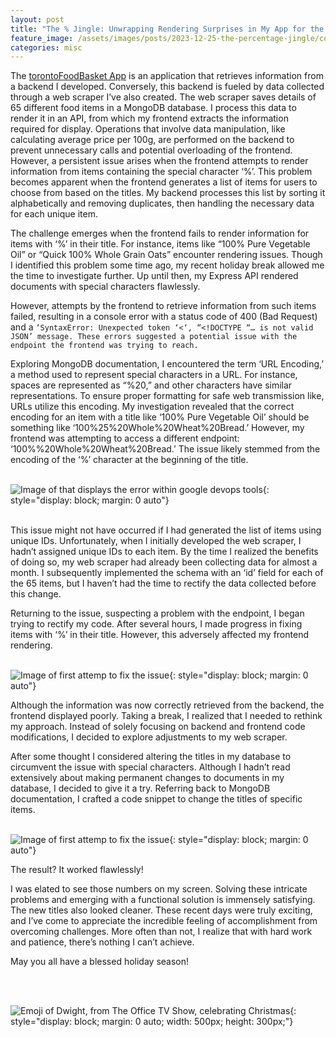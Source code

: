 ```yaml
---
layout: post
title: "The % Jingle: Unwrapping Rendering Surprises in My App for the Holidays"
feature_image: /assets/images/posts/2023-12-25-the-percentage-jingle/cover.png
categories: misc
---
```


The <a href="https://torontofoodbasket.com">torontoFoodBasket App</a> is an application that retrieves information from a backend I developed. Conversely, this backend is fueled by data collected through a web scraper I’ve also created. The web scraper saves details of 65 different food items in a MongoDB database. I process this data to render it in an API, from which my frontend extracts the information required for display. Operations that involve data manipulation, like calculating average price per 100g, are performed on the backend to prevent unnecessary calls and potential overloading of the frontend. However, a persistent issue arises when the frontend attempts to render information from items containing the special character ‘%’. This problem becomes apparent when the frontend generates a list of items for users to choose from based on the titles. My backend processes this list by sorting it alphabetically and removing duplicates, then handling the necessary data for each unique item.

The challenge emerges when the frontend fails to render information for items with ‘%’ in their title. For instance, items like “100% Pure Vegetable Oil” or “Quick 100% Whole Grain Oats” encounter rendering issues. Though I identified this problem some time ago, my recent holiday break allowed me the time to investigate further. Up until then, my Express API rendered documents with special characters flawlessly.

However, attempts by the frontend to retrieve information from such items failed, resulting in a console error with a status code of 400 (Bad Request) and a `‘SyntaxError: Unexpected token ‘<‘, “<!DOCTYPE “… is not valid JSON’ message. These errors suggested a potential issue with the endpoint the frontend was trying to reach.`

Exploring MongoDB documentation, I encountered the term ‘URL Encoding,’ a method used to represent special characters in a URL. For instance, spaces are represented as “%20,” and other characters have similar representations. To ensure proper formatting for safe web transmission like, URLs utilize this encoding. My investigation revealed that the correct encoding for an item with a title like ‘100% Pure Vegetable Oil’ should be something like ‘100%25%20Whole%20Wheat%20Bread.’ However, my frontend was attempting to access a different endpoint: ‘100%%20Whole%20Wheat%20Bread.’ The issue likely stemmed from the encoding of the ‘%’ character at the beginning of the title.
<br>
<br>  


<!-- ![Image of that displays the error within google devops tools](/assets/images/posts/2023-12-25-the-percentage-jingle/cover.png){: style="display: block; margin: 0 auto"} -->

![Image of that displays the error within google devops tools]({{site.url}}/myblog/assets/images/posts/2023-12-25-the-percentage-jingle/cover.png){: style="display: block; margin: 0 auto"}

<br>
This issue might not have occurred if I had generated the list of items using unique IDs. Unfortunately, when I initially developed the web scraper, I hadn’t assigned unique IDs to each item. By the time I realized the benefits of doing so, my web scraper had already been collecting data for almost a month. I subsequently implemented the schema with an ‘id’ field for each of the 65 items, but I haven’t had the time to rectify the data collected before this change.

Returning to the issue, suspecting a problem with the endpoint, I began trying to rectify my code. After several hours, I made progress in fixing items with ‘%’ in their title. However, this adversely affected my frontend rendering.
<br>
<br>

<!-- ![Image of first attemp to fix the issue](/assets/images/posts/2023-12-25-the-percentage-jingle/firstFix.png){: style="display: block; margin: 0 auto"} -->

![Image of first attemp to fix the issue]({{site.url}}/myblog/assets/images/posts/2023-12-25-the-percentage-jingle/firstFix.png){: style="display: block; margin: 0 auto"}


Although the information was now correctly retrieved from the backend, the frontend displayed poorly. Taking a break, I realized that I needed to rethink my approach. Instead of solely focusing on backend and frontend code modifications, I decided to explore adjustments to my web scraper.

After some thought I considered altering the titles in my database to circumvent the issue with special characters. Although I hadn’t read extensively about making permanent changes to documents in my database, I decided to give it a try. Referring back to MongoDB documentation, I crafted a code snippet to change the titles of specific items.
<br>
<br>

<!-- ![Image of first attemp to fix the issue](/assets/images/posts/2023-12-25-the-percentage-jingle/function.png){: style="display: block; margin: 0 auto"} -->

![Image of first attemp to fix the issue]({{site.url}}/myblog/assets/images/posts/2023-12-25-the-percentage-jingle/function.png){: style="display: block; margin: 0 auto"}

The result? It worked flawlessly!

I was elated to see those numbers on my screen. Solving these intricate problems and emerging with a functional solution is immensely satisfying. The new titles also looked cleaner. These recent days were truly exciting, and I’ve come to appreciate the incredible feeling of accomplishment from overcoming challenges. More often than not, I realize that with hard work and patience, there’s nothing I can’t achieve.

May you all have a blessed holiday season!

<br>
<br>

<!-- ![Emoji of Dwight, from The Office TV Show, celebrating Christmas](/assets/images/posts/2023-12-25-the-percentage-jingle/dwight-christmas.gif){: style="display: block; margin: 0 auto; width: 500px; height: 300px;"} -->


![Emoji of Dwight, from The Office TV Show, celebrating Christmas]({{site.url}}/myblog/assets/images/posts/2023-12-25-the-percentage-jingle/dwight-christmas.gif){: style="display: block; margin: 0 auto; width: 500px; height: 300px;"}



